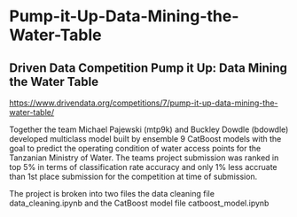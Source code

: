 # Pump-it-Up-Data-Mining-the-Water-Table
## Driven Data Competition Pump it Up: Data Mining the Water Table
https://www.drivendata.org/competitions/7/pump-it-up-data-mining-the-water-table/


Together the team Michael Pajewski (mtp9k) and Buckley Dowdle (bdowdle) developed multiclass model built by ensemble 9 CatBoost models with the goal to predict the operating condition of water access points for the Tanzanian Ministry of Water.  The teams project submission was ranked in top 5% in terms of classification rate accuracy and only 1% less accruate than 1st place submission for the competition at time of submission. 

The project is broken into two files the data cleaning file data_cleaning.ipynb and the CatBoost model file catboost_model.ipynb
